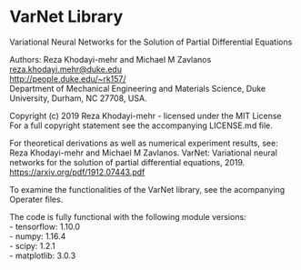 # VarNet Library
Variational Neural Networks for the Solution of Partial Differential Equations

Authors: Reza Khodayi-mehr and Michael M Zavlanos  
reza.khodayi.mehr@duke.edu  
http://people.duke.edu/~rk157/  
Department of Mechanical Engineering and Materials Science,
Duke University, Durham, NC 27708, USA.  

Copyright (c) 2019 Reza Khodayi-mehr - licensed under the MIT License  
For a full copyright statement see the accompanying LICENSE.md file.  
    
For theoretical derivations as well as numerical experiment results, see:  
Reza Khodayi-mehr and Michael M Zavlanos. VarNet: Variational neural networks
for the solution of partial differential equations, 2019. 
https://arxiv.org/pdf/1912.07443.pdf

To examine the functionalities of the VarNet library, see the acompanying 
Operater files.

The code is fully functional with the following module versions:  
    - tensorflow: 1.10.0  
    - numpy: 1.16.4  
    - scipy: 1.2.1  
    - matplotlib: 3.0.3  
